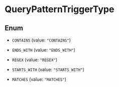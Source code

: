 

# QueryPatternTriggerType

## Enum


* `CONTAINS` (value: `"CONTAINS"`)

* `ENDS_WITH` (value: `"ENDS_WITH"`)

* `REGEX` (value: `"REGEX"`)

* `STARTS_WITH` (value: `"STARTS_WITH"`)

* `MATCHES` (value: `"MATCHES"`)



